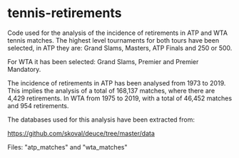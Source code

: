 # tennis-retirements

Code used for the analysis of the incidence of retirements in ATP and WTA tennis matches. The highest level tournaments for both tours have been selected, in ATP they are:
Grand Slams, Masters, ATP Finals and 250 or 500.

For WTA it has been selected: Grand Slams, Premier and Premier Mandatory.

The incidence of retirements in ATP has been analysed from 1973 to 2019. This implies the analysis of a total of 168,137 matches, where there are 4,429 retirements. In WTA from 1975 to 2019, with a total of 46,452 matches and 954 retirements.

The databases used for this analysis have been extracted from:

https://github.com/skoval/deuce/tree/master/data

Files: "atp_matches" and "wta_matches"
